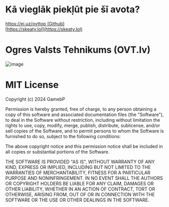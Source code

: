 # Kā vieglāk piekļūt pie šī avota?
[https://ej.uz/ovttop (Github)](https://ej.uz/ovttop)  
[https://skeaty.lol](https://skeaty.lol)

# Ogres Valsts Tehnikums (OVT.lv)
![image](https://media0.giphy.com/media/v1.Y2lkPTc5MGI3NjExNHdncmFtY2RjN3o3MzloNWVtczBzbHJhYnc0MGdlajY4MjIzdnZwNyZlcD12MV9pbnRlcm5hbF9naWZfYnlfaWQmY3Q9Zw/9xclkZ5bGQHgyt2mR5/giphy.gif)

# MIT License

Copyright (c) 2024 GamebP

Permission is hereby granted, free of charge, to any person obtaining a copy
of this software and associated documentation files (the "Software"), to deal
in the Software without restriction, including without limitation the rights
to use, copy, modify, merge, publish, distribute, sublicense, and/or sell
copies of the Software, and to permit persons to whom the Software is
furnished to do so, subject to the following conditions:

The above copyright notice and this permission notice shall be included in all
copies or substantial portions of the Software.

THE SOFTWARE IS PROVIDED "AS IS", WITHOUT WARRANTY OF ANY KIND, EXPRESS OR
IMPLIED, INCLUDING BUT NOT LIMITED TO THE WARRANTIES OF MERCHANTABILITY,
FITNESS FOR A PARTICULAR PURPOSE AND NONINFRINGEMENT. IN NO EVENT SHALL THE
AUTHORS OR COPYRIGHT HOLDERS BE LIABLE FOR ANY CLAIM, DAMAGES OR OTHER
LIABILITY, WHETHER IN AN ACTION OF CONTRACT, TORT OR OTHERWISE, ARISING FROM,
OUT OF OR IN CONNECTION WITH THE SOFTWARE OR THE USE OR OTHER DEALINGS IN THE
SOFTWARE.
